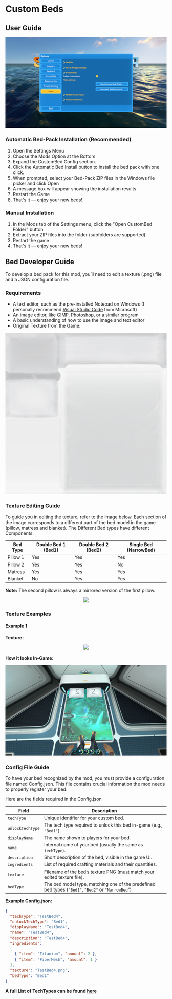 # Custom Beds
## User Guide

<div align=center>
   
<img src="images/CustomBedsUser1.jpg">

</div>

### Automatic Bed-Pack Installation (Recommended)

1. Open the Settings Menu
2. Choose the Mods Option at the Bottom
3. Expand the CustomBed Config section.
4. Click the Automatic Bed Install button to install the bed pack with one click.
5. When prompted, select your Bed-Pack ZIP files in the Windows file picker and click Open
6. A message box will appear showing the installation results
7. Restart the Game
8. That's it — enjoy your new beds!


### Manual Installation

1. In the Mods tab of the Settings menu, click the "Open CustomBed Folder" button
2. Extract your ZIP files into the folder (subfolders are supported)
3. Restart the game
4. That's it — enjoy your new beds!


## Bed Developer Guide

To develop a bed pack for this mod, you’ll need to edit a texture (.png) file and a JSON configuration file.

### Requirements
- A text editor, such as the pre-installed Notepad on Windows (I personally recommend [Visual Studio Code](https://code.visualstudio.com/) from Microsoft)
- An image editor, like [GIMP](https://www.gimp.org/), [Photoshop](https://www.adobe.com/de/products/photoshop.html), or a similar program
- A basic understanding of how to use the image and text editor
- Original Texture from the Game:

<div align=center>
   
<img src="images/CustomBedsTexture.png">

</div>

### Texture Editing Guide
To guide you in editing the texture, refer to the image below.
Each section of the image corresponds to a different part of the bed model in the game (pillow, matress and blanket).
The Different Bed types have different Components.

| Bed Type | Double Bed 1 (Bed1) | Double Bed 2 (Bed2) | Single Bed (NarrowBed) |
|----------|---------------------|---------------------|------------------------|
| Pillow 1 |         Yes         |         Yes         |           Yes          |
| Pillow 2 |         Yes         |         Yes         |           No           |
| Matress  |         Yes         |         Yes         |           Yes          |
| Blanket  |          No         |         Yes         |           Yes          |

**Note:** The second pillow is always a mirrored version of the first pillow.

<div align=center>
   
<img src="images/TextureGuideCustomBeds.png">

</div>

### Texture Examples

#### Example 1
**Texture:**

<div align=center>
   
<img src="images/TestBed4.png">

</div>

**How it looks In-Game:**

<div align=center>
   
<img src="images/CustomBedShowcase1.jpg">

</div>


### Config File Guide

To have your bed recognized by the mod, you must provide a configuration file named Config.json.
This file contains crucial information the mod needs to properly register your bed.

Here are the fields required in the Config.json

| Field            | Description                                                                                               |   
| ---------------- | ----------------------------------------------------------------------------------------------------------|
| `techType`       | Unique identifier for your custom bed.                                                                    |
| `unlockTechType` | The tech type required to unlock this bed in-game (e.g., `"Bed1"`).                                       |
| `displayName`    | The name shown to players for your bed.                                                                   |
| `name`           | Internal name of your bed (usually the same as `techType`).                                               |
| `description`    | Short description of the bed, visible in the game UI.                                                     |
| `ingredients`    | List of required crafting materials and their quantities.                                                 |
| `texture`        | Filename of the bed’s texture PNG (must match your edited texture file).                                  |
| `bedType`        | The bed model type, matching one of the predefined bed types (`"Bed1"`, `"Bed2"` or `"NarrowBed`")  |

**Example Config.json:**

```json
{
  "techType": "TestBed4",
  "unlockTechType": "Bed1",
  "displayName": "TestBed4",
  "name": "TestBed4",
  "description": "TestBed4",
  "ingredients": 
  [
    { "item": "Titanium", "amount": 2 },
    { "item": "FiberMesh", "amount": 1 }
  ],
  "texture": "TestBed4.png",
  "bedType": "Bed1"
}
```

**A full List of TechTypes can be found [here](https://subnautica.fandom.com/wiki/Spawn_IDs_(Subnautica))**
